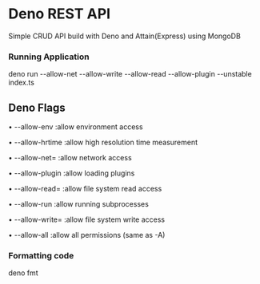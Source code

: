 # Deno REST API

Simple CRUD API build with Deno and Attain(Express) using MongoDB


### Running Application 


deno run --allow-net --allow-write --allow-read --allow-plugin --unstable index.ts


## Deno Flags

• --allow-env :allow environment access

• --allow-hrtime :allow high resolution time measurement

• --allow-net=<allow-net> :allow network access

• --allow-plugin :allow loading plugins

• --allow-read=<allow-read> :allow file system read access
 
• --allow-run :allow running subprocesses

• --allow-write=<allow-write> :allow file system write access

• --allow-all :allow all permissions (same as -A)


### Formatting code

 deno fmt 
